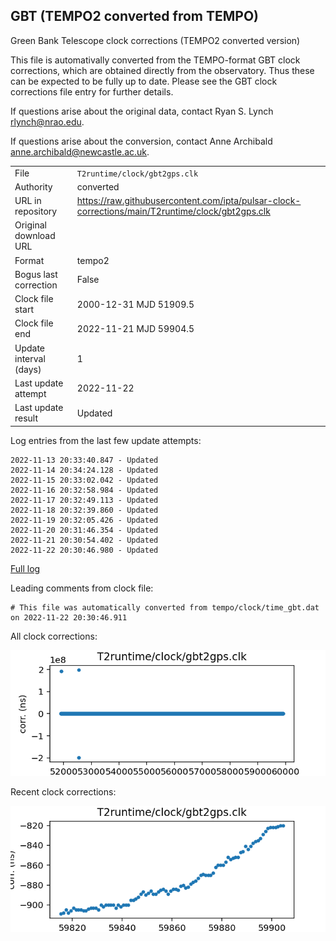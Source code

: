 
## GBT (TEMPO2 converted from TEMPO)

Green Bank Telescope clock corrections (TEMPO2 converted version)

This file is automativally converted from the TEMPO-format GBT
clock corrections, which are obtained directly from the observatory.
Thus these can be expected to be fully up to date. Please see the
GBT clock corrections file entry for further details.

If questions arise about the original data, contact Ryan S. Lynch
<rlynch@nrao.edu>.

If questions arise about the conversion, contact Anne Archibald
<anne.archibald@newcastle.ac.uk>.

|     |     |
|:--- |:--- |
| File | `T2runtime/clock/gbt2gps.clk` |
| Authority | converted |
| URL in repository | <https://raw.githubusercontent.com/ipta/pulsar-clock-corrections/main/T2runtime/clock/gbt2gps.clk> |
| Original download URL | <None> |
| Format | tempo2 |
| Bogus last correction | False |
| Clock file start | 2000-12-31 MJD 51909.5 |
| Clock file end | 2022-11-21 MJD 59904.5 |
| Update interval (days) | 1 |
| Last update attempt | 2022-11-22 |
| Last update result | Updated |

Log entries from the last few update attempts:
```
2022-11-13 20:33:40.847 - Updated
2022-11-14 20:34:24.128 - Updated
2022-11-15 20:33:02.042 - Updated
2022-11-16 20:32:58.984 - Updated
2022-11-17 20:32:49.113 - Updated
2022-11-18 20:32:39.860 - Updated
2022-11-19 20:32:05.426 - Updated
2022-11-20 20:31:46.354 - Updated
2022-11-21 20:30:54.402 - Updated
2022-11-22 20:30:46.980 - Updated
```
[Full log](https://raw.githubusercontent.com/ipta/pulsar-clock-corrections/main/log/T2runtime/clock/gbt2gps.clk.log)

Leading comments from clock file:

    # This file was automatically converted from tempo/clock/time_gbt.dat on 2022-11-22 20:30:46.911



All clock corrections:

![plot of all clock corrections](gbt2gps.clk.png "All corrections")

Recent clock corrections:

![plot of recent clock corrections](gbt2gps.clk.short.png "Recent corrections")

